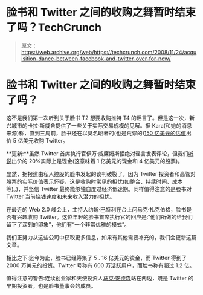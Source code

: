 # 脸书和 Twitter 之间的收购之舞暂时结束了吗？TechCrunch

> 原文：<https://web.archive.org/web/https://techcrunch.com/2008/11/24/acquisition-dance-between-facebook-and-twitter-over-for-now/>

# 脸书和 Twitter 之间的收购之舞暂时结束了吗？

这不是我们第一次听到关于脸书 T2 想要收购推特 T4 的谣言了。但是这一次，新兴城市的卡拉·斯威舍提供了一些关于实际交易规模的见解。据 Kara(和她的消息来源)称，直到三周前，脸书还在以臭名昭著的(也是荒谬的)[150 亿美元的估值](https://web.archive.org/web/20230403221058/http://www.crunchbase.com/company/facebook)出价 5 亿美元收购 Twitter。

**更新:**虽然 Twitter 首席执行官伊万·威廉姆斯拒绝对谣言发表评论，但我们[听说](https://web.archive.org/web/20230403221058/http://www.thedeal.com/techconfidential/money-out/blog/money-out/report-twitter-spurns-facebook.php)出价的 20%实际上是现金(这意味着 1 亿美元的现金和 4 亿美元的股票)。

显然，据报道由私人控股的脸书发起的谈判破裂了，因为 Twitter 投资者和高管对股票的实际价值表示怀疑，这是收购时常见的担忧(如整合、持续时间、成本等)。)，并坚信 Twitter 最终能够独自度过经济低迷期。同样值得注意的是脸书对 Twitter 当前烧钱速度和未来收入潜力的担忧。

在最近的 Web 2.0 峰会上，主持人约翰·巴特利在台上问马克·扎克伯格，脸书是否有兴趣收购 Twitter。这位年轻的脸书首席执行官的回应是:“他们所做的给我们留下了深刻的印象”，他们有“一个非常优雅的模式”。

我们正努力从这些公司中获取更多信息，如果有其他需要补充的，我们会更新这篇文章。

相比之下:迄今为止，脸书已经筹集了 5 . 16 亿美元的资金，而 Twitter 得到了 2000 万美元的投资。Twitter 号称有 600 万活跃用户，而脸书称有超过 1.2 亿。

值得注意的警告:连续创业家和天使投资人[马克·安德森](https://web.archive.org/web/20230403221058/http://www.crunchbase.com/person/marc-andreessen)站在两边，既是 Twitter 的早期投资者，也是脸书董事会的成员。